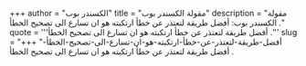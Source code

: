 +++
author = "الكسندر بوب"
title = "مقولة الكسندر بوب"
description = "مقولة الكسندر بوب: أفضل طريقة لتعتذر عن خطأ ارتكبته هو ان تسارع الى تصحيح الخطأ ."
quote = '''أفضل طريقة لتعتذر عن خطأ ارتكبته هو ان تسارع الى تصحيح الخطأ .''' 
slug = "أفضل-طريقة-لتعتذر-عن-خطأ-ارتكبته-هو-ان-تسارع-الى-تصحيح-الخطأ-"
+++
أفضل طريقة لتعتذر عن خطأ ارتكبته هو ان تسارع الى تصحيح الخطأ .
